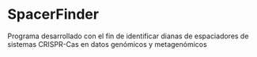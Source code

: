 # SpacerFinder
Programa desarrollado con el fin de identificar dianas de espaciadores de sistemas CRISPR-Cas en datos genómicos y metagenómicos

